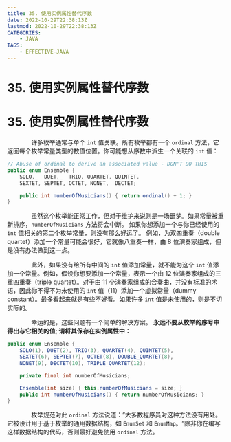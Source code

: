 ```yaml
---
title: 35. 使用实例属性替代序数
date: 2022-10-29T22:38:13Z
lastmod: 2022-10-29T22:38:13Z
CATEGORIES:
    - JAVA
TAGS:
    - EFFECTIVE-JAVA
---
```

# 35. 使用实例属性替代序数

# 35. 使用实例属性替代序数

　　　　许多枚举通常与单个 `int` 值关联。所有枚举都有一个 `ordinal` 方法，它返回每个枚举常量类型的数值位置。你可能想从序数中派生一个关联的 `int` 值：

```java
// Abuse of ordinal to derive an associated value - DON'T DO THIS
public enum Ensemble {
    SOLO,   DUET,   TRIO, QUARTET, QUINTET,
    SEXTET, SEPTET, OCTET, NONET,  DECTET;

    public int numberOfMusicians() { return ordinal() + 1; }
}
```

　　　　虽然这个枚举能正常工作，但对于维护来说则是一场噩梦。如果常量被重新排序，`numberOfMusicians` 方法将会中断。 如果你想添加一个与你已经使用的 `int` 值相关的第二个枚举常量，则没有那么好运了。 例如，为双四重奏（double quartet）添加一个常量可能会很好，它就像八重奏一样，由 8 位演奏家组成，但是没有办法做到这一点。

　　　　此外，如果没有给所有中间的 `int` 值添加常量，就不能为这个 `int` 值添加一个常量。例如，假设你想要添加一个常量，表示一个由 12 位演奏家组成的三重四重奏（triple quartet）。对于由 11 个演奏家组成的合奏曲，并没有标准的术语，因此你不得不为未使用的 `int` 值（11）添加一个虚拟常量（dummy constant）。最多看起来就是有些不好看。如果许多 `int` 值是未使用的，则是不切实际的。

　　　　幸运的是，这些问题有一个简单的解决方案。 **永远不要从枚举的序号中得出与它相关的值; 请将其保存在实例属性中：**

```java
public enum Ensemble {
    SOLO(1), DUET(2), TRIO(3), QUARTET(4), QUINTET(5),
    SEXTET(6), SEPTET(7), OCTET(8), DOUBLE_QUARTET(8),
    NONET(9), DECTET(10), TRIPLE_QUARTET(12);

    private final int numberOfMusicians;

    Ensemble(int size) { this.numberOfMusicians = size; }
    public int numberOfMusicians() { return numberOfMusicians; }
}
```

　　　　枚举规范对此 `ordinal` 方法说道：“大多数程序员对这种方法没有用处。 它被设计用于基于枚举的通用数据结构，如 `EnumSet` 和 `EnumMap`。“除非你在编写这样数据结构的代码，否则最好避免使用 `ordinal` 方法。
